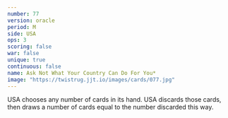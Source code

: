 ```yaml
---
number: 77
version: oracle
period: M
side: USA
ops: 3
scoring: false
war: false
unique: true
continuous: false
name: Ask Not What Your Country Can Do For You*
image: "https://twistrug.jjt.io/images/cards/077.jpg"
---
```

USA chooses any number of cards in its hand. USA discards those cards, then draws a number of cards equal to the number discarded this way.
